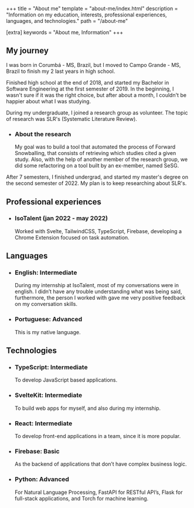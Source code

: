 +++
title = "About me"
template = "about-me/index.html"
description = "Information on my education, interests, professional experiences, languages, and technologies."
path = "/about-me"

[extra]
keywords = "About me, Information"
+++

## My journey

I was born in Corumbá - MS, Brazil, but I moved to Campo Grande - MS, Brazil
to finish my 2 last years in high school.

Finished high school at the end of 2018, and started my Bachelor in
Software Engineering at the first semester of 2019. In the beginning,
I wasn't sure if it was the right choice, but after about a month,
I couldn't be happier about what I was studying.

During my undergraduate, I joined a research group as volunteer. The topic of
research was SLR's (Systematic Literature Review).

- ### About the research
  
  My goal was to build a tool that automated the process of
  Forward Snowballing, that consists of retrieving which studies cited
  a given study. Also, with the help of another member of the research group,
  we did some refactoring on a tool built by an ex-member, named SeSG.

After 7 semesters, I finished undergrad, and started my master's degree on the
second semester of 2022. My plan is to keep researching about SLR's.

## Professional experiences

- ### IsoTalent (jan 2022 - may 2022)

  Worked with Svelte, TailwindCSS, TypeScript, Firebase,
  developing a Chrome Extension
  focused on task automation.

## Languages

- ### English: Intermediate

  During my internship at IsoTalent, most of my conversations were in english.
  I didn’t have any trouble understanding what was being said, furthermore,
  the person I worked with gave me very positive feedback on my conversation skills.

- ### Portuguese: Advanced

  This is my native language.

## Technologies

- ### TypeScript: Intermediate

  To develop JavaScript based applications.

- ### SvelteKit: Intermediate

  To build web apps for myself, and also during my internship.

- ### React: Intermediate

  To develop front-end applications in a team, since it is more popular.

- ### Firebase: Basic

  As the backend of applications that don’t have complex business logic.

- ### Python: Advanced

  For Natural Language Processing, FastAPI for RESTful API’s,
  Flask for full-stack applications, and Torch for machine learning.
